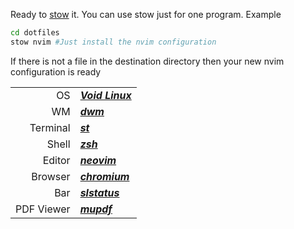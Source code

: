 Ready to [stow](https://www.gnu.org/software/stow/) it.
You can use stow just for one program. Example
```sh
cd dotfiles
stow nvim #Just install the nvim configuration
```
If there is not a file in the destination directory then
your new nvim configuration is ready

|||
|------------:|:--------------------------------------------|
| OS          | ***[Void Linux](https://voidlinux.org/)***  |
| WM          | ***[dwm](https://dwm.suckless.org)***       |
| Terminal    | ***[st](https://st.suckless.org/)***        |
| Shell       | ***[zsh](https://www.zsh.org/)***           |
| Editor      | ***[neovim](https://neovim.io/)***          |
| Browser     | ***[chromium](https://www.chromium.org/)*** |
| Bar         | ***[slstatus](https://dwm.suckless.org)***  |
| PDF Viewer  | ***[mupdf](https://mupdf.com/)***           |
